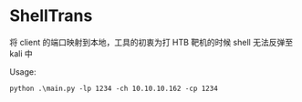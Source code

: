 # ShellTrans

将 client 的端口映射到本地，工具的初衷为打 HTB 靶机的时候 shell 无法反弹至 kali 中

Usage:
```shell
python .\main.py -lp 1234 -ch 10.10.10.162 -cp 1234
```